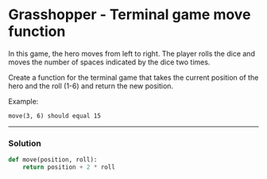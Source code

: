 # Grasshopper - Terminal game move function

In this game, the hero moves from left to right. The player rolls the dice and moves the number of spaces indicated by the dice two times.

Create a function for the terminal game that takes the current position of the hero and the roll (1-6) and return the new position.

Example:

```
move(3, 6) should equal 15
```

---

### Solution 

```python
def move(position, roll):
    return position + 2 * roll
```
